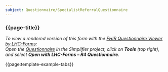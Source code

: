```yaml
---
subject: Questionnaire/SpecialistReferralQuestionnaire
---
```


### {{page-title}}

_To view a rendered version of this form with the [FHIR Questionnaire Viewer by LHC-Forms](https://lhncbc.github.io/questionnaire-viewer/):_   
_Open the [Questionnaire](https://simplifier.net/Menstrual-Bleeding/SpecialistReferralQuestionnaire/) in the Simplifier project, click on **Tools** (top right), and select **Open with LHC-Forms – R4 Questionnaire**._

{{page:template-example-tabs}}
